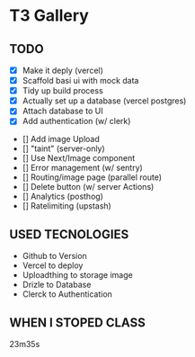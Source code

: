 # T3 Gallery

## TODO

- [X] Make it deply (vercel)
- [X] Scaffold basi ui with mock data
- [X] Tidy up build process
- [X] Actually set up a database (vercel postgres)
- [X] Attach database to UI
- [X] Add authentication (w/ clerk)
- [] Add image Upload
- [] "taint" (server-only)
- [] Use Next/Image component
- [] Error management (w/ sentry)
- [] Routing/image page (parallel route)
- [] Delete button (w/ server Actions)
- [] Analytics (posthog)
- [] Ratelimiting (upstash)

## USED TECNOLOGIES

- Github to Version
- Vercel to deploy
- Uploadthing to storage image
- Drizle to Database
- Clerck to Authentication

## WHEN I STOPED CLASS

23m35s